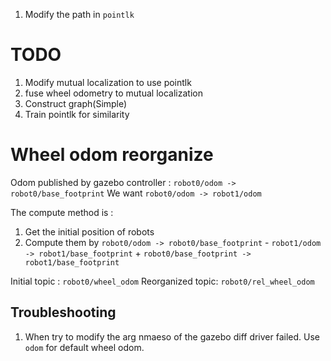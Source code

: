 1. Modify the path in `pointlk`

# TODO

1. Modify mutual localization to use pointlk
2. fuse wheel odometry to mutual localization
3. Construct graph(Simple)
4. Train pointlk for similarity


# Wheel odom reorganize

Odom published by gazebo controller : `robot0/odom -> robot0/base_footprint`
We want `robot0/odom -> robot1/odom`

The compute method is :
1. Get the initial position of robots
2. Compute them by `robot0/odom -> robot0/base_footprint` - `robot1/odom -> robot1/base_footprint` + `robot0/base_footprint -> robot1/base_footprint`

Initial topic : `robot0/wheel_odom`
Reorganized topic: `robot0/rel_wheel_odom`




## Troubleshooting
1. When try to modify the arg nmaeso of the gazebo diff driver failed. Use `odom` for default wheel odom.